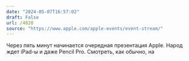 ```yaml
---
date: "2024-05-07T16:57:02"
draft: False
url: /4820
source: "https://www.apple.com/apple-events/event-stream/"
---
```


Через пять минут начинается очередная презентация Apple. Народ ждет iPad-ы и даже Pencil Pro. Смотреть, как обычно, на
